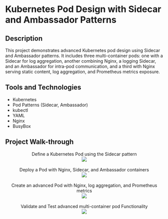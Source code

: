 <h1>Kubernetes Pod Design with Sidecar and Ambassador Patterns</h1>


<h2>Description</h2>
This project demonstrates advanced Kubernetes pod design using Sidecar and Ambassador patterns. It includes three multi-container pods: one with a Sidecar for log aggregation, another combining Nginx, a logging Sidecar, and an Ambassador for intra-pod communication, and a third with Nginx serving static content, log aggregation, and Prometheus metrics exposure.

<br />


<h2>Tools and Technologies</h2>

- Kubernetes
- Pod Patterns (Sidecar, Ambassador)
- kubectl
- YAML
- Nginx
- BusyBox

<h2>Project Walk-through</h2>

<p align="center">
Define a Kubernetes Pod using the Sidecar pattern <br />
<img src="https://i.postimg.cc/PxrFMpQr/1.jpg"/>
<br />
<br />
Deploy a Pod with Nginx, Sidecar, and Ambassador containers <br/>
<img src="https://i.postimg.cc/SKZH3fsz/2.jpg" />
<br />
<br />
Create an advanced Pod with Nginx, log aggregation, and Prometheus metrics <br/>
<img src="https://i.postimg.cc/pTC7zYNd/3.jpg"/>
<br />
<br />
Validate and Test advanced multi-container pod Functionality <br/>
<img src="https://i.postimg.cc/gcs99pTZ/4.jpg" />
<br />
<br />


</p>

